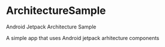 # ArchitectureSample

Android Jetpack Architecture Sample

A simple app that uses Android jetpack arhitecture components

